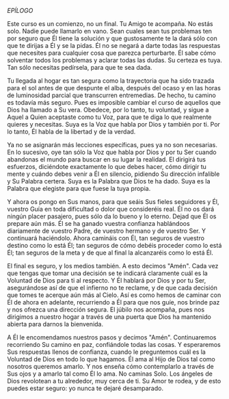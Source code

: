 *EPÍLOGO*

Este curso es un comienzo, no un final. Tu Amigo te acompaña. No estás solo. Nadie puede llamarlo en vano. Sean cuales sean tus problemas ten por seguro que Él tiene la solución y que gustosamente te la dará sólo con que te dirijas a Él y se la pidas. Él no se negará a darte todas las respuestas que necesites para cualquier cosa que parezca perturbarte. Él sabe cómo solventar todos los problemas y aclarar todas las dudas. Su certeza es tuya. Tan sólo necesitas pedírsela, para que te sea dada.

Tu llegada al hogar es tan segura como la trayectoria que ha sido trazada para el sol antes de que despunte el alba, después del ocaso y en las horas de luminosidad parcial que transcurren entremedias. De hecho, tu camino es todavía más seguro. Pues es imposible cambiar el curso de aquellos que Dios ha llamado a Su vera. Obedece, por lo tanto, tu voluntad, y sigue a Aquel a Quien aceptaste como tu Voz, para que te diga lo que realmente quieres y necesitas. Suya es la Voz que habla por Dios y también por ti. Por lo tanto, Él habla de la libertad y de la verdad.

Ya no se asignarán más lecciones específicas, pues ya no son necesarias. En lo sucesivo, oye tan sólo la Voz que habla por Dios y por tu Ser cuando abandonas el mundo para buscar en su lugar la realidad. El dirigirá tus esfuerzos, diciéndote exactamente lo que debes hacer, cómo dirigir tu mente y cuándo debes venir a Él en silencio, pidiendo Su dirección infalible y Su Palabra certera. Suya es la Palabra que Dios te ha dado. Suya es la Palabra que elegiste para que fuese la tuya propia.

Y ahora os pongo en Sus manos, para que seáis Sus fieles seguidores y Él, vuestro Guía en toda dificultad o dolor que consideréis real. Él no os dará ningún placer pasajero, pues sólo da lo bueno y lo eterno. Dejad que Él os prepare aún más. Él se ha ganado vuestra confianza hablándoos diariamente de vuestro Padre, de vuestro hermano y de vuestro Ser. Y continuará haciéndolo. Ahora camináis con Él, tan seguros de vuestro destino como lo está Él; tan seguros de cómo debéis proceder como lo está Él; tan seguros de la meta y de que al final la alcanzaréis como lo está Él.

El final es seguro, y los medios también. A esto decimos "Amén". Cada vez que tengas que tomar una decisión se te indicará claramente cuál es la Voluntad de Dios para ti al respecto. Y Él hablará por Dios y por tu Ser, asegurándose así de que el infierno no te reclame, y de que cada decisión que tomes te acerque aún más al Cielo. Así es como hemos de caminar con Él de ahora en adelante, recurriendo a Él para que nos guíe, nos brinde paz y nos ofrezca una dirección segura. El júbilo nos acompaña, pues nos dirigimos a nuestro hogar a través de una puerta que Dios ha mantenido abierta para darnos la bienvenida.

A Él le encomendamos nuestros pasos y decimos "Amén". Continuaremos recorriendo Su camino en paz, confiándole todas las cosas. Y esperaremos Sus respuestas llenos de confianza, cuando le preguntemos cuál es la Voluntad de Dios en todo lo que hagamos. Él ama al Hijo de Dios tal como nosotros queremos amarlo. Y nos enseña cómo contemplarlo a través de Sus ojos y a amarlo tal como Él lo ama. No caminas Solo. Los ángeles de Dios revolotean a tu alrededor, muy cerca de ti. Su Amor te rodea, y de esto puedes estar seguro: yo nunca te dejaré desamparado.